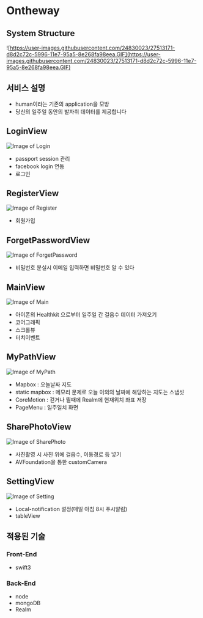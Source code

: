 # Ontheway
## System Structure

![https://user-images.githubusercontent.com/24830023/27513171-d8d2c72c-5996-11e7-95a5-8e268fa98eea.GIF](https://user-images.githubusercontent.com/24830023/27513171-d8d2c72c-5996-11e7-95a5-8e268fa98eea.GIF)

## 서비스 설명

- human이라는 기존의 application을 모방
- 당신의 일주일 동안의 발자취 데이터를 제공합니다

## LoginView
![Image of Login](https://github.com/gyoungeunbae/OnTheWay/tree/fu/OnTheWayMain/Server/uploads/login.png)
- passport session 관리
- facebook login 연동
- 로그인

## RegisterView
![Image of Register](https://github.com/gyoungeunbae/OnTheWay/tree/fu/OnTheWayMain/Server/uploads/register.png)
- 회원가입

## ForgetPasswordView
![Image of ForgetPassword](https://github.com/gyoungeunbae/OnTheWay/tree/fu/OnTheWayMain/Server/uploads/forgetPassword.png)
- 비밀번호 분실시 이메일 입력하면 비밀번호 알 수 있다

## MainView
![Image of Main](https://github.com/gyoungeunbae/OnTheWay/tree/fu/OnTheWayMain/Server/uploads/main.png)
- 아이폰의 Healthkit 으로부터 일주일 간 걸음수 데이터 가져오기
- 코어그래픽
- 스크롤뷰
- 터치이벤트

## MyPathView
![Image of MyPath](https://github.com/gyoungeunbae/OnTheWay/tree/fu/OnTheWayMain/Server/uploads/myPath.png)
- Mapbox : 오늘날짜 지도
- static mapbox : 메모리 문제로 오늘 이외의 날짜에 해당하는 지도는 스냅샷
- CoreMotion : 걷거나 뛸때에 Realm에 현재위치 좌표 저장
- PageMenu : 일주일치 화면

## SharePhotoView
![Image of SharePhoto](https://github.com/gyoungeunbae/OnTheWay/tree/fu/OnTheWayMain/Server/uploads/sharePhoto.png)
- 사진촬영 시 사진 위에 걸음수, 이동경로 등 넣기
- AVFoundation을 통한 customCamera

## SettingView
![Image of Setting](https://github.com/gyoungeunbae/OnTheWay/tree/fu/OnTheWayMain/Server/uploads/setting.png)
- Local-notification 설정(매일 아침 8시 푸시알림)
- tableView

## 적용된 기술
### Front-End
- swift3

### Back-End
- node
- mongoDB
- Realm